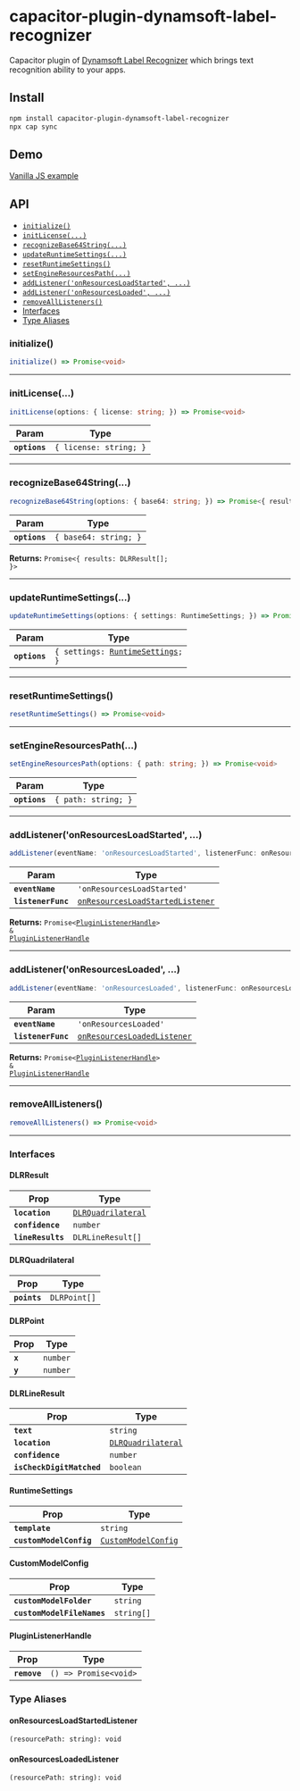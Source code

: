 # capacitor-plugin-dynamsoft-label-recognizer

Capacitor plugin of [Dynamsoft Label Recognizer](https://www.dynamsoft.com/label-recognition/overview/) which brings text recognition ability to your apps.

## Install

```bash
npm install capacitor-plugin-dynamsoft-label-recognizer
npx cap sync
```

## Demo

[Vanilla JS example](https://github.com/tony-xlh/capacitor-plugin-dynamsoft-label-recognizer/tree/main/example)

## API

<docgen-index>

* [`initialize()`](#initialize)
* [`initLicense(...)`](#initlicense)
* [`recognizeBase64String(...)`](#recognizebase64string)
* [`updateRuntimeSettings(...)`](#updateruntimesettings)
* [`resetRuntimeSettings()`](#resetruntimesettings)
* [`setEngineResourcesPath(...)`](#setengineresourcespath)
* [`addListener('onResourcesLoadStarted', ...)`](#addlisteneronresourcesloadstarted)
* [`addListener('onResourcesLoaded', ...)`](#addlisteneronresourcesloaded)
* [`removeAllListeners()`](#removealllisteners)
* [Interfaces](#interfaces)
* [Type Aliases](#type-aliases)

</docgen-index>

<docgen-api>
<!--Update the source file JSDoc comments and rerun docgen to update the docs below-->

### initialize()

```typescript
initialize() => Promise<void>
```

--------------------


### initLicense(...)

```typescript
initLicense(options: { license: string; }) => Promise<void>
```

| Param         | Type                              |
| ------------- | --------------------------------- |
| **`options`** | <code>{ license: string; }</code> |

--------------------


### recognizeBase64String(...)

```typescript
recognizeBase64String(options: { base64: string; }) => Promise<{ results: DLRResult[]; }>
```

| Param         | Type                             |
| ------------- | -------------------------------- |
| **`options`** | <code>{ base64: string; }</code> |

**Returns:** <code>Promise&lt;{ results: DLRResult[]; }&gt;</code>

--------------------


### updateRuntimeSettings(...)

```typescript
updateRuntimeSettings(options: { settings: RuntimeSettings; }) => Promise<void>
```

| Param         | Type                                                                       |
| ------------- | -------------------------------------------------------------------------- |
| **`options`** | <code>{ settings: <a href="#runtimesettings">RuntimeSettings</a>; }</code> |

--------------------


### resetRuntimeSettings()

```typescript
resetRuntimeSettings() => Promise<void>
```

--------------------


### setEngineResourcesPath(...)

```typescript
setEngineResourcesPath(options: { path: string; }) => Promise<void>
```

| Param         | Type                           |
| ------------- | ------------------------------ |
| **`options`** | <code>{ path: string; }</code> |

--------------------


### addListener('onResourcesLoadStarted', ...)

```typescript
addListener(eventName: 'onResourcesLoadStarted', listenerFunc: onResourcesLoadStartedListener) => Promise<PluginListenerHandle> & PluginListenerHandle
```

| Param              | Type                                                                                      |
| ------------------ | ----------------------------------------------------------------------------------------- |
| **`eventName`**    | <code>'onResourcesLoadStarted'</code>                                                     |
| **`listenerFunc`** | <code><a href="#onresourcesloadstartedlistener">onResourcesLoadStartedListener</a></code> |

**Returns:** <code>Promise&lt;<a href="#pluginlistenerhandle">PluginListenerHandle</a>&gt; & <a href="#pluginlistenerhandle">PluginListenerHandle</a></code>

--------------------


### addListener('onResourcesLoaded', ...)

```typescript
addListener(eventName: 'onResourcesLoaded', listenerFunc: onResourcesLoadedListener) => Promise<PluginListenerHandle> & PluginListenerHandle
```

| Param              | Type                                                                            |
| ------------------ | ------------------------------------------------------------------------------- |
| **`eventName`**    | <code>'onResourcesLoaded'</code>                                                |
| **`listenerFunc`** | <code><a href="#onresourcesloadedlistener">onResourcesLoadedListener</a></code> |

**Returns:** <code>Promise&lt;<a href="#pluginlistenerhandle">PluginListenerHandle</a>&gt; & <a href="#pluginlistenerhandle">PluginListenerHandle</a></code>

--------------------


### removeAllListeners()

```typescript
removeAllListeners() => Promise<void>
```

--------------------


### Interfaces


#### DLRResult

| Prop              | Type                                                          |
| ----------------- | ------------------------------------------------------------- |
| **`location`**    | <code><a href="#dlrquadrilateral">DLRQuadrilateral</a></code> |
| **`confidence`**  | <code>number</code>                                           |
| **`lineResults`** | <code>DLRLineResult[]</code>                                  |


#### DLRQuadrilateral

| Prop         | Type                    |
| ------------ | ----------------------- |
| **`points`** | <code>DLRPoint[]</code> |


#### DLRPoint

| Prop    | Type                |
| ------- | ------------------- |
| **`x`** | <code>number</code> |
| **`y`** | <code>number</code> |


#### DLRLineResult

| Prop                      | Type                                                          |
| ------------------------- | ------------------------------------------------------------- |
| **`text`**                | <code>string</code>                                           |
| **`location`**            | <code><a href="#dlrquadrilateral">DLRQuadrilateral</a></code> |
| **`confidence`**          | <code>number</code>                                           |
| **`isCheckDigitMatched`** | <code>boolean</code>                                          |


#### RuntimeSettings

| Prop                    | Type                                                            |
| ----------------------- | --------------------------------------------------------------- |
| **`template`**          | <code>string</code>                                             |
| **`customModelConfig`** | <code><a href="#custommodelconfig">CustomModelConfig</a></code> |


#### CustomModelConfig

| Prop                       | Type                  |
| -------------------------- | --------------------- |
| **`customModelFolder`**    | <code>string</code>   |
| **`customModelFileNames`** | <code>string[]</code> |


#### PluginListenerHandle

| Prop         | Type                                      |
| ------------ | ----------------------------------------- |
| **`remove`** | <code>() =&gt; Promise&lt;void&gt;</code> |


### Type Aliases


#### onResourcesLoadStartedListener

<code>(resourcePath: string): void</code>


#### onResourcesLoadedListener

<code>(resourcePath: string): void</code>

</docgen-api>
